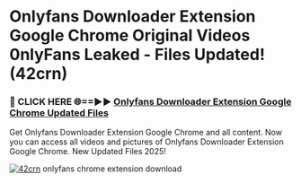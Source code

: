 # Onlyfans Downloader Extension Google Chrome Original Videos 0nlyFans Leaked - Files Updated! (42crn)

<h3>🔴 CLICK HERE 🌐==►► <a href="https://tinyurl.com/2wckxsce" rel="nofollow">Onlyfans Downloader Extension Google Chrome Updated Files</a></h3>

Get Onlyfans Downloader Extension Google Chrome and all content. Now you can access all videos and pictures of Onlyfans Downloader Extension Google Chrome. New Updated Files 2025!

[![42crn](https://i.imgur.com/AFduVYN.gif)](https://tinyurl.com/2wckxsce)
onlyfans chrome extension download